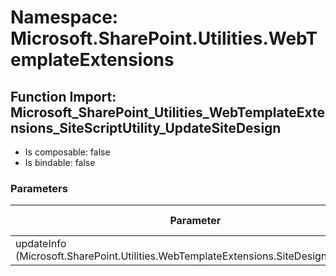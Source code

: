 # Namespace: Microsoft.SharePoint.Utilities.WebTemplateExtensions

## Function Import: Microsoft_SharePoint_Utilities_WebTemplateExtensions_SiteScriptUtility_UpdateSiteDesign

- Is composable: false
- Is bindable: false

### Parameters

Parameter | SPO | SP 2019 | SP 2016 | SP 2013
----------|:---:|:-------:|:-------:|:-------
updateInfo (Microsoft.SharePoint.Utilities.WebTemplateExtensions.SiteDesignMetadata) | ✅ | ✅ | ❌ | ❌